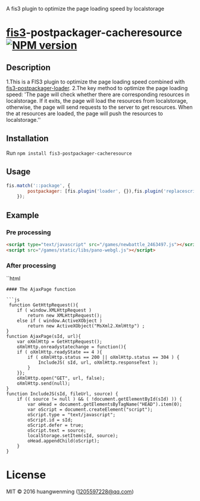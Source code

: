 A fis3 plugin to optimize the page loading speed by localstorage
# [fis3](https://github.com/fex-team/fis3)-postpackager-cacheresource [![NPM version][npm-image]][npm-url]
 
## Description
1.This is a FIS3 plugin to optimize the page loading speed combined with [fis3-postpackager-loader](https://github.com/fex-team/fis3-postpackager-loader).
2.The key method to optimize the page loading speed:
'The page will check whether there are corresponding resources in localstorage. If it exits, the page will load the resources from localstorage, otherwise, the page will send requests to the server to get resources. When the at resources are loaded, the page will push the resources to localstorage.''
 
## Installation
 
 Run `npm install fis3-postpackager-cacheresource`
 
## Usage
 
```js
fis.match('::package', {
        postpackager: [fis.plugin('loader', {}),fis.plugin('replacescript', {})]
    });
```

## Example

### Pre processing

```html
<script type="text/javascript" src="/games/newbattle_2463497.js"></script>
<script src="/games/static/libs/pano-webgl.js"></script> 
```

### After processing

 ``html
<script ls_id="/games/newbattle_2463497.js">
	if (localStorage) {
		var scriptFromCache = localStorage.getItem("/games/newbattle_2463497.js");
		var scriptDom = document.querySelector("[ls_id='/games/newbattle_2463497.js']");
		if (scriptFromCache) {
			scriptDom.text = eval(scriptFromCache);
		}else {
			AjaxPage("/games/newbattle_2463497.js", "/games/newbattle_2463497.js")
		}
	} else {
		scriptDom.defer = true;
		scriptDom.setAttribute("src","/games/newbattle_2463497.js");
	}
</script>
<script ls_id="/games/static/libs/pano-webgl.js">
	if (localStorage) {
		var scriptFromCache = localStorage.getItem("/games/static/libs/pano-webgl.js");
		var scriptDom = document.querySelector("[ls_id='/games/static/libs/pano-webgl.js']");
		if (scriptFromCache) {
			scriptDom.text = eval(scriptFromCache);
		}else {
			AjaxPage("/games/static/libs/pano-webgl.js", "/games/static/libs/pano-webgl.js")
		}
	} else {
		scriptDom.defer = true;
		scriptDom.setAttribute("src","/games/static/libs/pano-webgl.js");
	}
</script>
```
#### The AjaxPage function

```js
 function GetHttpRequest(){
	if ( window.XMLHttpRequest )
		return new XMLHttpRequest();
	else if ( window.ActiveXObject )
		return new ActiveXObject("MsXml2.XmlHttp") ;
}
function AjaxPage(sId, url){
	var oXmlHttp = GetHttpRequest();
	oXmlHttp.onreadystatechange = function(){
	if ( oXmlHttp.readyState == 4 ){
		if ( oXmlHttp.status == 200 || oXmlHttp.status == 304 ) {
			IncludeJS( sId, url, oXmlHttp.responseText );
		}
	}};
	oXmlHttp.open("GET", url, false);
	oXmlHttp.send(null);
}
function IncludeJS(sId, fileUrl, source) {
	if (( source != null ) && ( !document.getElementById(sId) )) {
		var oHead = document.getElementsByTagName("HEAD").item(0);
		var oScript = document.createElement("script");
		oScript.type = "text/javascript";
		oScript.id = sId;
		oScript.defer = true;
		oScript.text = source;
		localStorage.setItem(sId, source);
		oHead.appendChild(oScript);
	}
}
```		
 
# License
 MIT © 2016 huangwenming (1205597228@qq.com)

 [npm-image]: https://badge.fury.io/js/fis3-preprocessor-px2rem.svg
 [npm-url]: https://www.npmjs.com/package/fis3-postpackager-cacheresource
